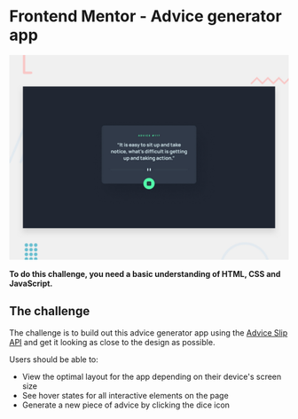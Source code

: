 # Frontend Mentor - Advice generator app

![Design preview for the Advice generator app coding challenge](./design/desktop-preview.jpg)

**To do this challenge, you need a basic understanding of HTML, CSS and JavaScript.**

## The challenge

The challenge is to build out this advice generator app using the [Advice Slip API](https://api.adviceslip.com) and get it looking as close to the design as possible.

Users should be able to:

- View the optimal layout for the app depending on their device's screen size
- See hover states for all interactive elements on the page
- Generate a new piece of advice by clicking the dice icon
